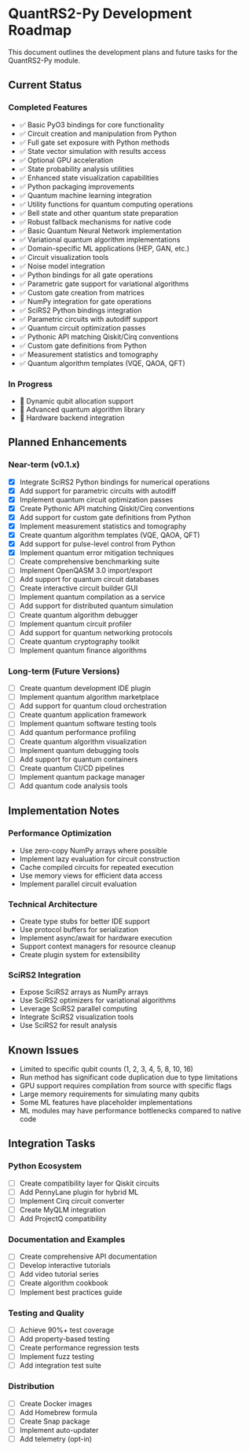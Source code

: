 # QuantRS2-Py Development Roadmap

This document outlines the development plans and future tasks for the QuantRS2-Py module.

## Current Status

### Completed Features

- ✅ Basic PyO3 bindings for core functionality
- ✅ Circuit creation and manipulation from Python
- ✅ Full gate set exposure with Python methods
- ✅ State vector simulation with results access
- ✅ Optional GPU acceleration
- ✅ State probability analysis utilities
- ✅ Enhanced state visualization capabilities
- ✅ Python packaging improvements
- ✅ Quantum machine learning integration
- ✅ Utility functions for quantum computing operations
- ✅ Bell state and other quantum state preparation
- ✅ Robust fallback mechanisms for native code
- ✅ Basic Quantum Neural Network implementation
- ✅ Variational quantum algorithm implementations
- ✅ Domain-specific ML applications (HEP, GAN, etc.)
- ✅ Circuit visualization tools
- ✅ Noise model integration
- ✅ Python bindings for all gate operations
- ✅ Parametric gate support for variational algorithms
- ✅ Custom gate creation from matrices
- ✅ NumPy integration for gate operations
- ✅ SciRS2 Python bindings integration
- ✅ Parametric circuits with autodiff support
- ✅ Quantum circuit optimization passes
- ✅ Pythonic API matching Qiskit/Cirq conventions
- ✅ Custom gate definitions from Python
- ✅ Measurement statistics and tomography
- ✅ Quantum algorithm templates (VQE, QAOA, QFT)

### In Progress

- 🔄 Dynamic qubit allocation support
- 🔄 Advanced quantum algorithm library
- 🔄 Hardware backend integration

## Planned Enhancements

### Near-term (v0.1.x)

- [x] Integrate SciRS2 Python bindings for numerical operations
- [x] Add support for parametric circuits with autodiff
- [x] Implement quantum circuit optimization passes
- [x] Create Pythonic API matching Qiskit/Cirq conventions
- [x] Add support for custom gate definitions from Python
- [x] Implement measurement statistics and tomography
- [x] Create quantum algorithm templates (VQE, QAOA, QFT)
- [x] Add support for pulse-level control from Python
- [x] Implement quantum error mitigation techniques
- [ ] Create comprehensive benchmarking suite
- [ ] Implement OpenQASM 3.0 import/export
- [ ] Add support for quantum circuit databases
- [ ] Create interactive circuit builder GUI
- [ ] Implement quantum compilation as a service
- [ ] Add support for distributed quantum simulation
- [ ] Create quantum algorithm debugger
- [ ] Implement quantum circuit profiler
- [ ] Add support for quantum networking protocols
- [ ] Create quantum cryptography toolkit
- [ ] Implement quantum finance algorithms

### Long-term (Future Versions)

- [ ] Create quantum development IDE plugin
- [ ] Implement quantum algorithm marketplace
- [ ] Add support for quantum cloud orchestration
- [ ] Create quantum application framework
- [ ] Implement quantum software testing tools
- [ ] Add quantum performance profiling
- [ ] Create quantum algorithm visualization
- [ ] Implement quantum debugging tools
- [ ] Add support for quantum containers
- [ ] Create quantum CI/CD pipelines
- [ ] Implement quantum package manager
- [ ] Add quantum code analysis tools

## Implementation Notes

### Performance Optimization
- Use zero-copy NumPy arrays where possible
- Implement lazy evaluation for circuit construction
- Cache compiled circuits for repeated execution
- Use memory views for efficient data access
- Implement parallel circuit evaluation

### Technical Architecture
- Create type stubs for better IDE support
- Use protocol buffers for serialization
- Implement async/await for hardware execution
- Support context managers for resource cleanup
- Create plugin system for extensibility

### SciRS2 Integration
- Expose SciRS2 arrays as NumPy arrays
- Use SciRS2 optimizers for variational algorithms
- Leverage SciRS2 parallel computing
- Integrate SciRS2 visualization tools
- Use SciRS2 for result analysis

## Known Issues

- Limited to specific qubit counts (1, 2, 3, 4, 5, 8, 10, 16)
- Run method has significant code duplication due to type limitations
- GPU support requires compilation from source with specific flags
- Large memory requirements for simulating many qubits
- Some ML features have placeholder implementations
- ML modules may have performance bottlenecks compared to native code

## Integration Tasks

### Python Ecosystem
- [ ] Create compatibility layer for Qiskit circuits
- [ ] Add PennyLane plugin for hybrid ML
- [ ] Implement Cirq circuit converter
- [ ] Create MyQLM integration
- [ ] Add ProjectQ compatibility

### Documentation and Examples
- [ ] Create comprehensive API documentation
- [ ] Develop interactive tutorials
- [ ] Add video tutorial series
- [ ] Create algorithm cookbook
- [ ] Implement best practices guide

### Testing and Quality
- [ ] Achieve 90%+ test coverage
- [ ] Add property-based testing
- [ ] Create performance regression tests
- [ ] Implement fuzz testing
- [ ] Add integration test suite

### Distribution
- [ ] Create Docker images
- [ ] Add Homebrew formula
- [ ] Create Snap package
- [ ] Implement auto-updater
- [ ] Add telemetry (opt-in)